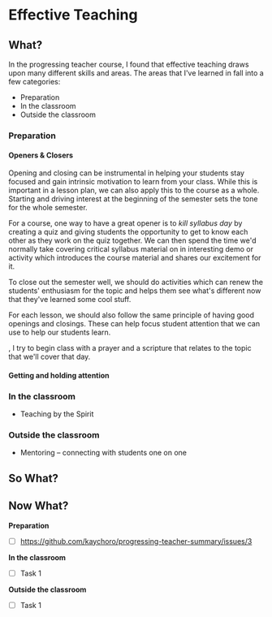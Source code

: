 # Effective Teaching

## What?

In the progressing teacher course, I found that effective teaching draws upon many different skills and areas. The areas that I've learned in fall into a few categories:
 - Preparation
 - In the classroom
 - Outside the classroom

### Preparation
#### Openers & Closers
Opening and closing can be instrumental in helping your students stay focused and gain intrinsic motivation to learn from your class. While this is important in a lesson plan, we can also apply this to the course as a whole. Starting and driving interest at the beginning of the semester sets the tone for the whole semester.

For a course, one way to have a great opener is to *kill syllabus day* by creating a quiz and giving students the opportunity to get to know each other as they work on the quiz together. We can then spend the time we'd normally take covering critical syllabus material on in interesting demo or activity which introduces the course material and shares our excitement for it.

To close out the semester well, we should do activities which can renew the students' enthusiasm for the topic and helps them see what's different now that they've learned some cool stuff.

For each lesson, we should also follow the same principle of having good openings and closings. These can help focus student attention that we can use to help our students learn.

, I try to begin class with a prayer and a scripture that relates to the topic that we'll cover that day.

#### Getting and holding attention

### In the classroom
 - Teaching by the Spirit

### Outside the classroom
 - Mentoring – connecting with students one on one

## So What?

## Now What?
**Preparation**
- [ ] https://github.com/kaychoro/progressing-teacher-summary/issues/3  

**In the classroom**
- [ ] Task 1 

**Outside the classroom**
- [ ] Task 1 
